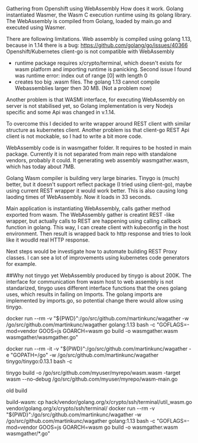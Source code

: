 Gathering from Openshift using WebAssembly
How does it work. Golang instantiated Wasmer, the Wasm C execution runtime using its golang library. The WebAssembly is compiled from Golang, loaded by main.go and executed using Wasmer.

There are following limitations.
Web assembly is compiled using golang 1.13, because in 1.14 there is a bug: https://github.com/golang/go/issues/40366
Openshift/Kubernetes client-go is not compatible with WebAssembly 
- runtime package requires x/crypto/terminal, which doesn't exists for wasm platform and importing runtime is panicking. Second issue I found was runtime error: index out of range [0] with length 0
- creates too big .wasm files. The golang 1.13 cannot compile Webassemblies larger then 30 MB. (Not a problem now)

Another problem is that WASMI interface, for executing WebAssembly on server is not stabilised yet, so Golang implementation is very Nodejs specific and some Api was changed in v.1.14.

To overcome this I decided to write wrapper around REST client with similar structure as kubernetes client. Another problem iss that client-go REST Api client is not mockable, so I had to write a bit more code.

WebAssembly code is in wasmgather folder. It requires to be hosted in main package. Currently it is not separated from main repo with standalone vendors, probably it could.
It generating web assembly wasmgather.wasm, which has today about 7MB. 

Golang Wasm compiler is building very large binaries. Tinygo is (much) better, but it doesn't support reflect package (I tried using client-go), maybe using current REST wrapper it would work better. This is also causing long laoding times of WebAssembly. Now it loads in 33 seconds.

Main application is instantiating WebAssembly, calls gather method exported from wasm.
The WebAssembly gather is creatint REST -like wrapper, but actually calls to REST are happening using calling callback function in golang. This way, I can create client with kubeconfig in the host environment. Then result is wrapped back to http response and tries to look like it woudld real HTTP response.

Next steps would be investigate how to automate building REST Proxy classes. I can see a lot of improvements using kubernetes code generators for example.





##Why not tinygo yet
WebAssembly produced by tinygo is about 200K.
The interface for communication from wasm host to web assembly is not standarized, tinygo uses different interface functions that the ones golang uses, which results in failing on Imports.
The golang imports are implemented by imports.go, so potential change there would allow using tinygo.

docker run --rm -v "${PWD}":/go/src/github.com/martinkunc/wagather -w /go/src/github.com/martinkunc/wagather golang:1.13 bash -c "GOFLAGS=-mod=vendor GOOS=js GOARCH=wasm go build -o wasmgather.wasm wasmgather/wasmgather.go"

docker run --rm -it -v "${PWD}":/go/src/github.com/martinkunc/wagather -e "GOPATH=/go" -w /go/src/github.com/martinkunc/wagather tinygo/tinygo:0.13.1 bash -c

tinygo build -o /go/src/github.com/myuser/myrepo/wasm.wasm -target wasm --no-debug /go/src/github.com/myuser/myrepo/wasm-main.go

old build

build-wasm:
	cp hack/vendor/golang.org/x/crypto/ssh/terminal/util_wasm.go vendor/golang.org/x/crypto/ssh/terminal/
	docker run --rm -v "${PWD}":/go/src/github.com/martinkunc/wagather -w /go/src/github.com/martinkunc/wagather golang:1.13 bash -c "GOFLAGS=-mod=vendor GOOS=js GOARCH=wasm go build -o wasmgather.wasm wasmgather/*.go"
